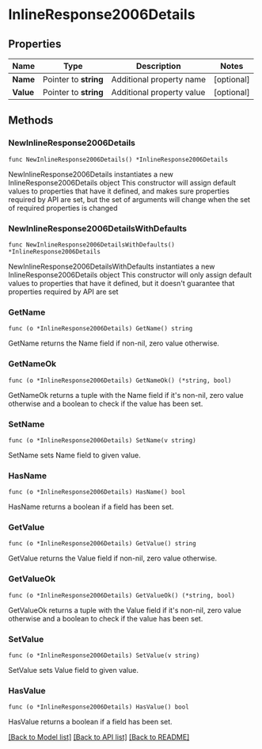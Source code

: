 # InlineResponse2006Details

## Properties

Name | Type | Description | Notes
------------ | ------------- | ------------- | -------------
**Name** | Pointer to **string** | Additional property name | [optional] 
**Value** | Pointer to **string** | Additional property value | [optional] 

## Methods

### NewInlineResponse2006Details

`func NewInlineResponse2006Details() *InlineResponse2006Details`

NewInlineResponse2006Details instantiates a new InlineResponse2006Details object
This constructor will assign default values to properties that have it defined,
and makes sure properties required by API are set, but the set of arguments
will change when the set of required properties is changed

### NewInlineResponse2006DetailsWithDefaults

`func NewInlineResponse2006DetailsWithDefaults() *InlineResponse2006Details`

NewInlineResponse2006DetailsWithDefaults instantiates a new InlineResponse2006Details object
This constructor will only assign default values to properties that have it defined,
but it doesn't guarantee that properties required by API are set

### GetName

`func (o *InlineResponse2006Details) GetName() string`

GetName returns the Name field if non-nil, zero value otherwise.

### GetNameOk

`func (o *InlineResponse2006Details) GetNameOk() (*string, bool)`

GetNameOk returns a tuple with the Name field if it's non-nil, zero value otherwise
and a boolean to check if the value has been set.

### SetName

`func (o *InlineResponse2006Details) SetName(v string)`

SetName sets Name field to given value.

### HasName

`func (o *InlineResponse2006Details) HasName() bool`

HasName returns a boolean if a field has been set.

### GetValue

`func (o *InlineResponse2006Details) GetValue() string`

GetValue returns the Value field if non-nil, zero value otherwise.

### GetValueOk

`func (o *InlineResponse2006Details) GetValueOk() (*string, bool)`

GetValueOk returns a tuple with the Value field if it's non-nil, zero value otherwise
and a boolean to check if the value has been set.

### SetValue

`func (o *InlineResponse2006Details) SetValue(v string)`

SetValue sets Value field to given value.

### HasValue

`func (o *InlineResponse2006Details) HasValue() bool`

HasValue returns a boolean if a field has been set.


[[Back to Model list]](../README.md#documentation-for-models) [[Back to API list]](../README.md#documentation-for-api-endpoints) [[Back to README]](../README.md)


